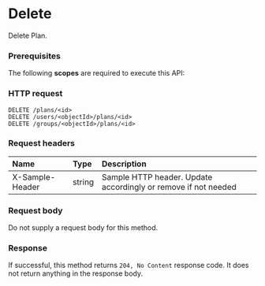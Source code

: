 # Delete

Delete Plan.
### Prerequisites
The following **scopes** are required to execute this API: 
### HTTP request
<!-- { "blockType": "ignored" } -->
```http
DELETE /plans/<id>
DELETE /users/<objectId>/plans/<id>
DELETE /groups/<objectId>/plans/<id>

```
### Request headers
| Name       | Type | Description|
|:---------------|:--------|:----------|
| X-Sample-Header  | string  | Sample HTTP header. Update accordingly or remove if not needed|

### Request body
Do not supply a request body for this method.


### Response
If successful, this method returns `204, No Content` response code. It does not return anything in the response body.


<!-- uuid: 8d4389ff-84ef-4aac-b109-25c7d42417b7
2015-10-16 16:12:42 UTC -->
<!-- {
  "type": "#page.annotation",
  "description": "Delete",
  "keywords": "",
  "section": "documentation",
  "tocPath": ""
}-->
